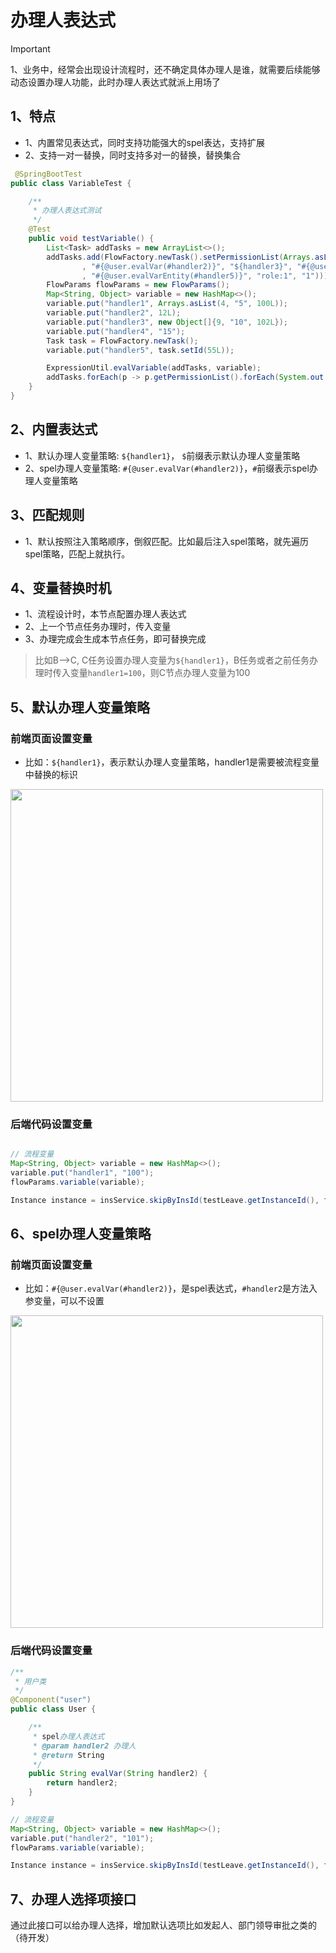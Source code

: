 # 办理人表达式
> [!IMPORTANT]  
> 1、业务中，经常会出现设计流程时，还不确定具体办理人是谁，就需要后续能够动态设置办理人功能，此时办理人表达式就派上用场了

## 1、特点
- 1、内置常见表达式，同时支持功能强大的spel表达，支持扩展
- 2、支持一对一替换，同时支持多对一的替换，替换集合

```java
 @SpringBootTest
public class VariableTest {

    /**
     * 办理人表达式测试
     */
    @Test
    public void testVariable() {
        List<Task> addTasks = new ArrayList<>();
        addTasks.add(FlowFactory.newTask().setPermissionList(Arrays.asList("${handler1}"
                , "#{@user.evalVar(#handler2)}", "${handler3}", "#{@user.evalVar(#handler4)}"
                , "#{@user.evalVarEntity(#handler5)}", "role:1", "1")));
        FlowParams flowParams = new FlowParams();
        Map<String, Object> variable = new HashMap<>();
        variable.put("handler1", Arrays.asList(4, "5", 100L));
        variable.put("handler2", 12L);
        variable.put("handler3", new Object[]{9, "10", 102L});
        variable.put("handler4", "15");
        Task task = FlowFactory.newTask();
        variable.put("handler5", task.setId(55L));

        ExpressionUtil.evalVariable(addTasks, variable);
        addTasks.forEach(p -> p.getPermissionList().forEach(System.out::println));
    }
}
```

## 2、内置表达式
- 1、默认办理人变量策略: `${handler1}`， `$`前缀表示默认办理人变量策略
- 2、spel办理人变量策略: `#{@user.evalVar(#handler2)}`，`#`前缀表示spel办理人变量策略

## 3、匹配规则
- 1、默认按照注入策略顺序，倒叙匹配。比如最后注入spel策略，就先遍历spel策略，匹配上就执行。

## 4、变量替换时机
- 1、流程设计时，本节点配置办理人表达式
- 2、上一个节点任务办理时，传入变量
- 3、办理完成会生成本节点任务，即可替换完成  

> 比如B-->C, C任务设置办理人变量为`${handler1}`，B任务或者之前任务办理时传入变量`handler1=100`，则C节点办理人变量为100


## 5、默认办理人变量策略

### 前端页面设置变量
- 比如：`${handler1}`，表示默认办理人变量策略，handler1是需要被流程变量中替换的标识


<img src="https://foruda.gitee.com/images/1734589294761157636/ac74e327_2218307.png" width="500" />



### 后端代码设置变量
```java

// 流程变量
Map<String, Object> variable = new HashMap<>();
variable.put("handler1", "100");
flowParams.variable(variable);

Instance instance = insService.skipByInsId(testLeave.getInstanceId(), flowParams);
```

## 6、spel办理人变量策略

### 前端页面设置变量
- 比如：`#{@user.evalVar(#handler2)}`，是spel表达式，`#handler2`是方法入参变量，可以不设置

<img src="https://foruda.gitee.com/images/1734589294761157636/ac74e327_2218307.png" width="500" />



### 后端代码设置变量
```java
/**
 * 用户类
 */
@Component("user")
public class User {

    /**
     * spel办理人表达式
     * @param handler2 办理人
     * @return String
     */
    public String evalVar(String handler2) {
        return handler2;
    }
}

// 流程变量
Map<String, Object> variable = new HashMap<>();
variable.put("handler2", "101");
flowParams.variable(variable);

Instance instance = insService.skipByInsId(testLeave.getInstanceId(), flowParams);
```

## 7、办理人选择项接口
通过此接口可以给办理人选择，增加默认选项比如发起人、部门领导审批之类的（待开发）
